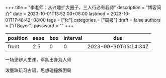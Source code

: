 +++
title = "李老师：从兴趣扩大圈子，三人行必有我师"
description = "博客简介"
date = 2023-10-01T13:52:00+08:00
lastmod = 2023-10-01T17:48:42+08:00
tags = ["fc"]
categories = ["周报"]
draft = false
authors = ["iTBoyer"]
password = ""
+++

| position | ease | box | interval | due                  |
|----------|------|-----|----------|----------------------|
| front    | 2.5  | 0   | 0        | 2023-09-30T05:14:34Z |

一场思辨人生课，军队出身为人师 

泼墨珠玑习古语，思想碰撞解困局 

